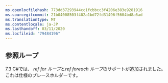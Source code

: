 ```yaml
---
ms.openlocfilehash: 773dd37293944cc1fcbbcc3f4206e383e9281916
ms.sourcegitcommit: 21b04008503f402a1bd72fd31496f5604bd8a6ad
ms.translationtype: MT
ms.contentlocale: ja-JP
ms.lasthandoff: 03/11/2020
ms.locfileid: "79484196"
---
```

## <a name="ref-loops"></a>参照ループ

7\.3 C#では、 *ref for ループ*と*ref foreach ループ*のサポートが追加されました。  これは仕様のプレースホルダーです。
